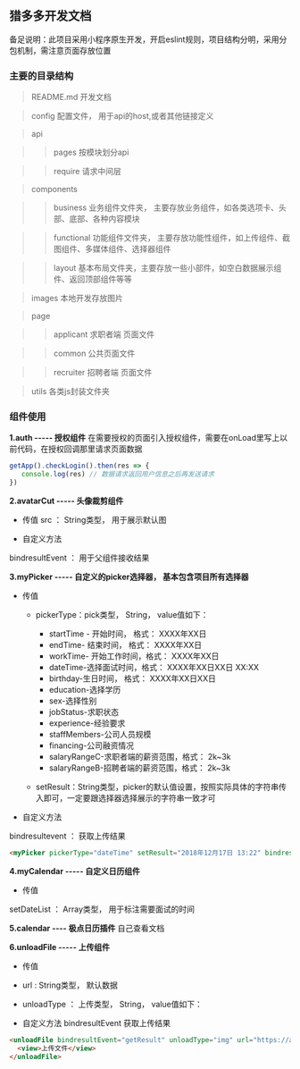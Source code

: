 ## 猎多多开发文档
备足说明：此项目采用小程序原生开发，开启eslint规则，项目结构分明，采用分包机制，需注意页面存放位置

### 主要的目录结构
> README.md  开发文档

> config 配置文件， 用于api的host,或者其他链接定义

>  api 

> > pages 按模块划分api 
    
> > require 请求中间层
    
>  components

> > business 业务组件文件夹， 主要存放业务组件，如各类选项卡、头部、底部、各种内容模块

> > functional 功能组件文件夹， 主要存放功能性组件，如上传组件、截图组件、多媒体组件、选择器组件

> > layout 基本布局文件夹，主要存放一些小部件，如空白数据展示组件、返回顶部组件等等

> images 本地开发存放图片


> page

> > applicant  求职者端 页面文件

> > common 公共页面文件

> > recruiter 招聘者端 页面文件

> utils 各类js封装文件夹
>

### 组件使用
**1.auth ----- 授权组件**
在需要授权的页面引入授权组件，需要在onLoad里写上以前代码，在授权回调那里请求页面数据

``` javascript  
getApp().checkLogin().then(res => {
   console.log(res) // 数据请求返回用户信息之后再发送请求
})
```

**2.avatarCut ----- 头像裁剪组件**

+ 传值 
src ： String类型， 用于展示默认图

+ 自定义方法

bindresultEvent ： 用于父组件接收结果

**3.myPicker ----- 自定义的picker选择器， 基本包含项目所有选择器**

+ 传值 

    + pickerType：pick类型， String， value值如下：
      - startTime - 开始时间， 格式： XXXX年XX日
      - endTime- 结束时间， 格式： XXXX年XX日 
      - workTime- 开始工作时间，格式： XXXX年XX日
      -  dateTime-选择面试时间，格式： XXXX年XX日XX日 XX:XX
      - birthday-生日时间， 格式： XXXX年XX日XX日
      - education-选择学历
      - sex-选择性别
      - jobStatus-求职状态
      - experience-经验要求
      - staffMembers-公司人员规模
      - financing-公司融资情况
      - salaryRangeC-求职者端的薪资范围，格式： 2k~3k
      - salaryRangeB-招聘者端的薪资范围，格式： 2k~3k

    + setResult：String类型，picker的默认值设置，按照实际具体的字符串传入即可，一定要跟选择器选择展示的字符串一致才可

+ 自定义方法 

bindresultevent ： 获取上传结果

``` html
<myPicker pickerType="dateTime" setResult="2018年12月17日 13:22" bindresuleEvent="getResult"></myPicker>
```

**4.myCalendar ----- 自定义日历组件**

+ 传值 

setDateList ： Array类型， 用于标注需要面试的时间

**5.calendar ---- 极点日历插件** 
自己查看文档

**6.unloadFile ----- 上传组件**

+ 传值 

+ url : String类型， 默认数据

+ unloadType ： 上传类型， String， value值如下：
   
+ 自定义方法 bindresultEvent  获取上传结果  

``` html
<unloadFile bindresultEvent="getResult" unloadType="img" url="https://attach.lieduoduo.ziwork.com/img/2018/1218/11/5c18707cc2424.jpg%21330xauto?OSSAccessKeyId=LTAI8J03ETJEHV51&Expires=1545105834&Signature=8mpXIv8Ok7rcCd%2BT5NCm1280Tb0%3D">
  <view>上传文件</view>
</unloadFile> 
```